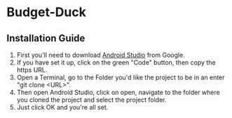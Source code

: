# Budget-Duck
## Installation Guide
1. First you'll need to download [Android Studio](https://developer.android.com/studio#downloads) from Google.
2. If you have set it up, click on the green "Code" button, then copy the https URL.
3. Open a Terminal, go to the Folder you'd like the project to be in an enter "git clone \<URL\>".
4. Then open Android Studio, click on open, navigate to the folder where you cloned the project and select the project folder.
5. Just click OK and you're all set.
